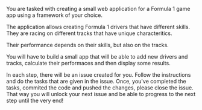 You are tasked with creating a small web application for a Formula 1 game app using a framework of your choice.

The application allows creating Formula 1 drivers that have different skills. They are racing on different tracks that have unique characteritics.

Their performance depends on their skills, but also on the tracks.

You will have to build a small app that will be able to add new drivers and tracks, calculate their performaces and then display some results.

In each step, there will be an issue created for you. Follow the instructions
and do the tasks that are given in the issue. Once, you've completed the tasks,
commited the code and pushed the changes, please close the issue. That way you
will unlock your next issue and be able to progress to the next step until the
very end!
